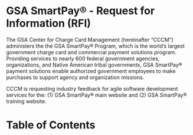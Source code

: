 # GSA SmartPay® - Request for Information (RFI)
The GSA Center for Charge Card Management (hereinafter “CCCM”) administers the the GSA SmartPay® Program, which  is the world’s largest government charge card and commercial payment solutions program. Providing services to nearly 600 federal government agencies, organizations, and Native American tribal governments, GSA SmartPay® payment solutions enable authorized government employees to make purchases to support agency and organization missions.

CCCM is requesting industry feedback for agile software development services for the: (1) GSA SmartPay® main website and (2) GSA SmartPay® training website.

# Table of Contents
